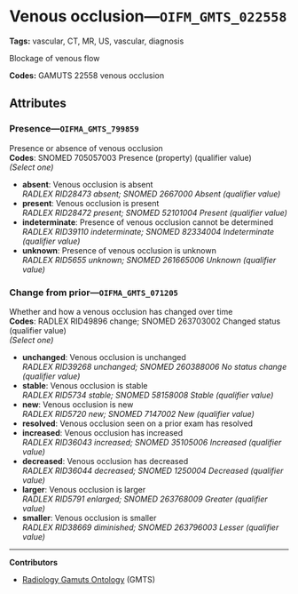 # Venous occlusion—`OIFM_GMTS_022558`

**Tags:** vascular, CT, MR, US, vascular, diagnosis

Blockage of venous flow

**Codes:** GAMUTS 22558 venous occlusion

## Attributes

### Presence—`OIFMA_GMTS_799859`

Presence or absence of venous occlusion  
**Codes**: SNOMED 705057003 Presence (property) (qualifier value)  
*(Select one)*

- **absent**: Venous occlusion is absent  
_RADLEX RID28473 absent; SNOMED 2667000 Absent (qualifier value)_
- **present**: Venous occlusion is present  
_RADLEX RID28472 present; SNOMED 52101004 Present (qualifier value)_
- **indeterminate**: Presence of venous occlusion cannot be determined  
_RADLEX RID39110 indeterminate; SNOMED 82334004 Indeterminate (qualifier value)_
- **unknown**: Presence of venous occlusion is unknown  
_RADLEX RID5655 unknown; SNOMED 261665006 Unknown (qualifier value)_

### Change from prior—`OIFMA_GMTS_071205`

Whether and how a venous occlusion has changed over time  
**Codes**: RADLEX RID49896 change; SNOMED 263703002 Changed status (qualifier value)  
*(Select one)*

- **unchanged**: Venous occlusion is unchanged  
_RADLEX RID39268 unchanged; SNOMED 260388006 No status change (qualifier value)_
- **stable**: Venous occlusion is stable  
_RADLEX RID5734 stable; SNOMED 58158008 Stable (qualifier value)_
- **new**: Venous occlusion is new  
_RADLEX RID5720 new; SNOMED 7147002 New (qualifier value)_
- **resolved**: Venous occlusion seen on a prior exam has resolved  
- **increased**: Venous occlusion has increased  
_RADLEX RID36043 increased; SNOMED 35105006 Increased (qualifier value)_
- **decreased**: Venous occlusion has decreased  
_RADLEX RID36044 decreased; SNOMED 1250004 Decreased (qualifier value)_
- **larger**: Venous occlusion is larger  
_RADLEX RID5791 enlarged; SNOMED 263768009 Greater (qualifier value)_
- **smaller**: Venous occlusion is smaller  
_RADLEX RID38669 diminished; SNOMED 263796003 Lesser (qualifier value)_

---

**Contributors**

- [Radiology Gamuts Ontology](https://gamuts.net/) (GMTS)